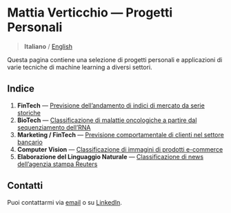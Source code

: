 # Mattia Verticchio — Progetti Personali
> **Italiano** / [English](https://github.com/MattiaVerticchio/PersonalProjects/blob/master/README_EN.md)

Questa pagina contiene una selezione di progetti personali e applicazioni di varie tecniche di machine learning a diversi settori.

## Indice
1. **FinTech** — [Previsione dell’andamento di indici di mercato da serie storiche](https://github.com/MattiaVerticchio/PersonalProjects/blob/master/MarketForecasting/MarketForecasting.md)
1. **BioTech** — [Classificazione di malattie oncologiche a partire dal sequenziamento dell’RNA](https://github.com/MattiaVerticchio/PersonalProjects/blob/master/CancerClassification/RNAseqCancerClassification.ipynb)
1. **Marketing / FinTech** — [Previsione comportamentale di clienti nel settore bancario]()
1. **Computer Vision** — [Classificazione di immagini di prodotti e-commerce]()
1. **Elaborazione del Linguaggio Naturale** — [Classificazione di news dell’agenzia stampa Reuters]()

## Contatti
Puoi contattarmi via [email](email@email.com) o su [LinkedIn](https://www.linkedin.com).
